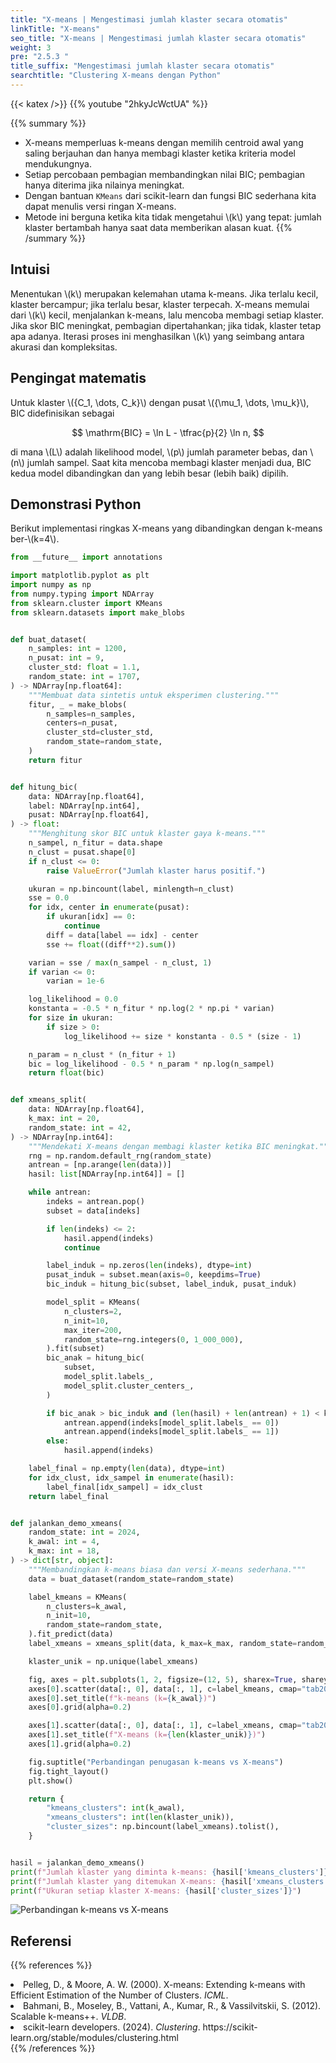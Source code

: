 ```yaml
---
title: "X-means | Mengestimasi jumlah klaster secara otomatis"
linkTitle: "X-means"
seo_title: "X-means | Mengestimasi jumlah klaster secara otomatis"
weight: 3
pre: "2.5.3 "
title_suffix: "Mengestimasi jumlah klaster secara otomatis"
searchtitle: "Clustering X-means dengan Python"
---
```


{{< katex />}}
{{% youtube "2hkyJcWctUA" %}}

{{% summary %}}
- X-means memperluas k-means dengan memilih centroid awal yang saling berjauhan dan hanya membagi klaster ketika kriteria model mendukungnya.
- Setiap percobaan pembagian membandingkan nilai BIC; pembagian hanya diterima jika nilainya meningkat.
- Dengan bantuan `KMeans` dari scikit-learn dan fungsi BIC sederhana kita dapat menulis versi ringan X-means.
- Metode ini berguna ketika kita tidak mengetahui \\(k\\) yang tepat: jumlah klaster bertambah hanya saat data memberikan alasan kuat.
{{% /summary %}}

## Intuisi
Menentukan \\(k\\) merupakan kelemahan utama k-means. Jika terlalu kecil, klaster bercampur; jika terlalu besar, klaster terpecah. X-means memulai dari \\(k\\) kecil, menjalankan k-means, lalu mencoba membagi setiap klaster. Jika skor BIC meningkat, pembagian dipertahankan; jika tidak, klaster tetap apa adanya. Iterasi proses ini menghasilkan \\(k\\) yang seimbang antara akurasi dan kompleksitas.

## Pengingat matematis
Untuk klaster \\(\{C_1, \dots, C_k\}\\) dengan pusat \\(\{\mu_1, \dots, \mu_k\}\\), BIC didefinisikan sebagai

$$
\mathrm{BIC} = \ln L - \tfrac{p}{2} \ln n,
$$

di mana \\(L\\) adalah likelihood model, \\(p\\) jumlah parameter bebas, dan \\(n\\) jumlah sampel. Saat kita mencoba membagi klaster menjadi dua, BIC kedua model dibandingkan dan yang lebih besar (lebih baik) dipilih.

## Demonstrasi Python
Berikut implementasi ringkas X-means yang dibandingkan dengan k-means ber-\\(k=4\\).

```python
from __future__ import annotations

import matplotlib.pyplot as plt
import numpy as np
from numpy.typing import NDArray
from sklearn.cluster import KMeans
from sklearn.datasets import make_blobs


def buat_dataset(
    n_samples: int = 1200,
    n_pusat: int = 9,
    cluster_std: float = 1.1,
    random_state: int = 1707,
) -> NDArray[np.float64]:
    """Membuat data sintetis untuk eksperimen clustering."""
    fitur, _ = make_blobs(
        n_samples=n_samples,
        centers=n_pusat,
        cluster_std=cluster_std,
        random_state=random_state,
    )
    return fitur


def hitung_bic(
    data: NDArray[np.float64],
    label: NDArray[np.int64],
    pusat: NDArray[np.float64],
) -> float:
    """Menghitung skor BIC untuk klaster gaya k-means."""
    n_sampel, n_fitur = data.shape
    n_clust = pusat.shape[0]
    if n_clust <= 0:
        raise ValueError("Jumlah klaster harus positif.")

    ukuran = np.bincount(label, minlength=n_clust)
    sse = 0.0
    for idx, center in enumerate(pusat):
        if ukuran[idx] == 0:
            continue
        diff = data[label == idx] - center
        sse += float((diff**2).sum())

    varian = sse / max(n_sampel - n_clust, 1)
    if varian <= 0:
        varian = 1e-6

    log_likelihood = 0.0
    konstanta = -0.5 * n_fitur * np.log(2 * np.pi * varian)
    for size in ukuran:
        if size > 0:
            log_likelihood += size * konstanta - 0.5 * (size - 1)

    n_param = n_clust * (n_fitur + 1)
    bic = log_likelihood - 0.5 * n_param * np.log(n_sampel)
    return float(bic)


def xmeans_split(
    data: NDArray[np.float64],
    k_max: int = 20,
    random_state: int = 42,
) -> NDArray[np.int64]:
    """Mendekati X-means dengan membagi klaster ketika BIC meningkat."""
    rng = np.random.default_rng(random_state)
    antrean = [np.arange(len(data))]
    hasil: list[NDArray[np.int64]] = []

    while antrean:
        indeks = antrean.pop()
        subset = data[indeks]

        if len(indeks) <= 2:
            hasil.append(indeks)
            continue

        label_induk = np.zeros(len(indeks), dtype=int)
        pusat_induk = subset.mean(axis=0, keepdims=True)
        bic_induk = hitung_bic(subset, label_induk, pusat_induk)

        model_split = KMeans(
            n_clusters=2,
            n_init=10,
            max_iter=200,
            random_state=rng.integers(0, 1_000_000),
        ).fit(subset)
        bic_anak = hitung_bic(
            subset,
            model_split.labels_,
            model_split.cluster_centers_,
        )

        if bic_anak > bic_induk and (len(hasil) + len(antrean) + 1) < k_max:
            antrean.append(indeks[model_split.labels_ == 0])
            antrean.append(indeks[model_split.labels_ == 1])
        else:
            hasil.append(indeks)

    label_final = np.empty(len(data), dtype=int)
    for idx_clust, idx_sampel in enumerate(hasil):
        label_final[idx_sampel] = idx_clust
    return label_final


def jalankan_demo_xmeans(
    random_state: int = 2024,
    k_awal: int = 4,
    k_max: int = 18,
) -> dict[str, object]:
    """Membandingkan k-means biasa dan versi X-means sederhana."""
    data = buat_dataset(random_state=random_state)

    label_kmeans = KMeans(
        n_clusters=k_awal,
        n_init=10,
        random_state=random_state,
    ).fit_predict(data)
    label_xmeans = xmeans_split(data, k_max=k_max, random_state=random_state + 99)

    klaster_unik = np.unique(label_xmeans)

    fig, axes = plt.subplots(1, 2, figsize=(12, 5), sharex=True, sharey=True)
    axes[0].scatter(data[:, 0], data[:, 1], c=label_kmeans, cmap="tab20", s=10)
    axes[0].set_title(f"k-means (k={k_awal})")
    axes[0].grid(alpha=0.2)

    axes[1].scatter(data[:, 0], data[:, 1], c=label_xmeans, cmap="tab20", s=10)
    axes[1].set_title(f"X-means (k={len(klaster_unik)})")
    axes[1].grid(alpha=0.2)

    fig.suptitle("Perbandingan penugasan k-means vs X-means")
    fig.tight_layout()
    plt.show()

    return {
        "kmeans_clusters": int(k_awal),
        "xmeans_clusters": int(len(klaster_unik)),
        "cluster_sizes": np.bincount(label_xmeans).tolist(),
    }


hasil = jalankan_demo_xmeans()
print(f"Jumlah klaster yang diminta k-means: {hasil['kmeans_clusters']}")
print(f"Jumlah klaster yang ditemukan X-means: {hasil['xmeans_clusters']}")
print(f"Ukuran setiap klaster X-means: {hasil['cluster_sizes']}")
```


![Perbandingan k-means vs X-means](/images/basic/clustering/x-means_block01_id.png)

## Referensi
{{% references %}}
<li>Pelleg, D., &amp; Moore, A. W. (2000). X-means: Extending k-means with Efficient Estimation of the Number of Clusters. <i>ICML</i>.</li>
<li>Bahmani, B., Moseley, B., Vattani, A., Kumar, R., &amp; Vassilvitskii, S. (2012). Scalable k-means++. <i>VLDB</i>.</li>
<li>scikit-learn developers. (2024). <i>Clustering</i>. https://scikit-learn.org/stable/modules/clustering.html</li>
{{% /references %}}
